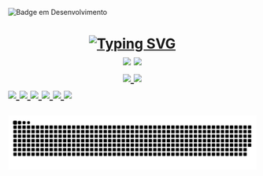 
<!--img src="https://hits.seeyoufarm.com/api/count/incr/badge.svg?url=https%3A%2F%2Fgithub.com%2F{Aninhacgs}1212%2Fhit-counter"/-->
![Badge em Desenvolvimento](http://img.shields.io/static/v1?label=STATUS&message=Portfolio%20em%20Desenvolvimento&color=993399&style=for-the-badge)


<h1 text align="center"><a href="https://git.io/typing-svg"><img src="https://readme-typing-svg.herokuapp.com?font=Fira+Codes&size=35&pause=1000&color=C71585&labe&center=true&width=785&height=70&lines=Hello+I'm+Ana+Claudia;I'm+Front-End+Developer;I+program+in+Anguar+and+React;" alt="Typing SVG" /></a>
<div left="center">
<!--a href="https://gitlab.com/Annecgs" target="_blank"><img src="https://img.shields.io/badge/gitlab-%23181717.svg?style=for-the-badge&logo=gitlab&logoColor=white"/></a>
<a href="https://codepen.io/AnaGomes" target="_blank"><img src="https://img.shields.io/badge/Codepen-000000?style=for-the-badge&logo=codepen&logoColor=white"/></a-->
<a href="https://github.com/AnneClaudia"><img src = "https://github.com/user-attachments/assets/a9053ece-e98f-432d-ae43-efa431c2e888"/></a> 
<a href="https://github.com/annecgs"><img src = "https://github.com/user-attachments/assets/f40878d4-3dea-4e0a-8bb8-1b49bf728b79"/></a>    
</di>



<div align="center">
  <a href="https://github.com/Aninhacgs">
   <img height = 180em src = "https://github-readme-stats-git-masterrstaa-rickstaa.vercel.app/api?username=Aninhacgs&theme=dracula"/>
  <!--img height="180em" src="https://github-readme-stats.vercel.app/api?username=Aninhacgs&show_icons=true&theme=dracula&include_all_commits=true&count_private=true"/-->
  <img height="180em" src="https://github-readme-stats.vercel.app/api/top-langs/?username=Aninhacgs&layout=compact&langs_count=7&theme=dracula"/>
</div>
  
  
  <!--h2>Front End Technologies</h2-->
  
  <div align="left">
    <img src="https://img.shields.io/badge/Angular-DD0031?style=for-the-badge&logo=angular&logoColor=white"/>
    <img src="https://img.shields.io/badge/jQuery-0769AD?style=for-the-badge&logo=jquery&logoColor=white"/>
    <img src="https://img.shields.io/badge/CSS3-1572B6?style=for-the-badge&logo=css3&logoColor=white"/>
    <img src="https://img.shields.io/badge/HTML5-E34F26?style=for-the-badge&logo=html5&logoColor=white"/>
    <img src="https://img.shields.io/badge/JavaScript-323330?style=for-the-badge&logo=javascript&logoColor=F7DF1E"/>
    <img src="https://img.shields.io/badge/TypeScript-007ACC?style=for-the-badge&logo=typescript&logoColor=white"/>
  </div>
  
  
  <!--br/><br/>
  <h2>My GitHub Profile Trophy</h2-->
  
  <!--[![trophy](https://github-profile-trophy.vercel.app/?username=Aninhacgs&theme=onedark)](https://github.com/Aninhacgs/github-profile-trophy)-->
 
 
  
 ![Snake animation](https://github.com/Aninhacgs/Aninhacgs/blob/output/github-contribution-grid-snake.svg)



<!--
**Aninhacgs/Aninhacgs** is a ✨ _special_ ✨ repository because its `README.md` (this file) appears on your GitHub profile.

Here are some ideas to get you started:

- 🔭 I’m currently working on ...
- 🌱 I’m currently learning ...
- 👯 I’m looking to collaborate on ...
- 🤔 I’m looking for help with ...
- 💬 Ask me about ...
- 📫 How to reach me: ...
- 😄 Pronouns: ...
- ⚡ Fun fact: ...
-->
